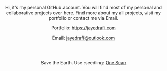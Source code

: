 <div align="center">
<p>Hi, it's my personal GitHub account. You will find most of my personal and collaborative projects over here. Find more about my all projects, visit my portfolio or contact me via Email.</p>
  <p>Portfolio: <a href="https://jayedrafi.com">https://jayedrafi.com</a></p>
  <p>Email: <a href="mailto:jayedrafi@outlook.com">jayedrafi@outlook.com</a></p>
  <br/><br/>
  <p>Save the Earth. Use :seedling: <a href="https://onescan.github.io/app/index.html">One Scan</a></p>
<div>
